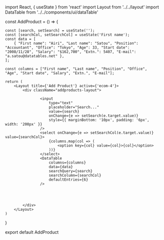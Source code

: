 import React, { useState } from 'react'
import Layout from '../../layout'
import DataTable from '../../components/ui/dataTable'

const AddProduct = () => {
  
    const [search, setSearch] = useState('');
    const [searchCol, setSearchCol] = useState('First name');
    const data = [
        { "First name": "Airi", "Last name": "Satou", "Position": "Accountant", "Office": "Tokyo", "Age": 33, "Start date": "2008/11/28", "Salary": "$162,700", "Extn.": 5407, "E-mail": "a.satou@datatables.net" },  
    ];

    const columns = ["First name", "Last name", "Position", "Office", "Age", "Start date", "Salary", "Extn.", "E-mail"];

    return (
        <Layout title={'Add Product'} active={'ecom-4'}>
            <div className="addproducts-layout">
                
                    <input
                        type="text"
                        placeholder="Search..."
                        value={search}
                        onChange={e => setSearch(e.target.value)}
                        style={{ marginBottom: '10px', padding: '6px', width: '200px' }}
                    />
                    <select onChange={e => setSearchCol(e.target.value)} value={searchCol}>
                        {columns.map(col => (
                            <option key={col} value={col}>{col}</option>
                        ))}
                    </select>
                    <DataTable
                        columns={columns}
                        data={data}
                        searchQuery={search}
                        searchColumn={searchCol}
                        defaultEntries={6}
                    />

           


            </div>
        </Layout>
    )
}

export default AddProduct